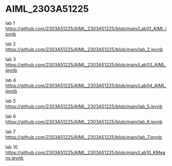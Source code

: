 # AIML_2303A51225
lab 1 https://github.com/2303A51225/AIML_2303A51225/blob/main/Lab01_AIML.ipynb

 lab 2 https://github.com/2303A51225/AIML_2303A51225/blob/main/lab_2.ipynb

 lab 3 https://github.com/2303A51225/AIML_2303A51225/blob/main/Lab03_AIML.ipynb

 lab 4 https://github.com/2303A51225/AIML_2303A51225/blob/main/Lab04_AIML.ipynb

lab 5  https://github.com/2303A51225/AIML_2303A51225/blob/main/lab_5.ipynb

lab 6 https://github.com/2303A51225/AIML_2303A51225/blob/main/lab_6.ipynb

lab 7 https://github.com/2303A51225/AIML_2303A51225/blob/main/lab_7.ipynb

lab 10 https://github.com/2303A51225/AIML_2303A51225/blob/main/Lab10_KMeans.ipynb

